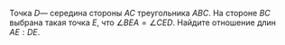 Точка $D$— середина стороны $AC$ треугольника $ABC$. На стороне $BC$ выбрана такая точка $E$, что $\angle BEA=\angle CED$. Найдите отношение длин $AE:DE$.